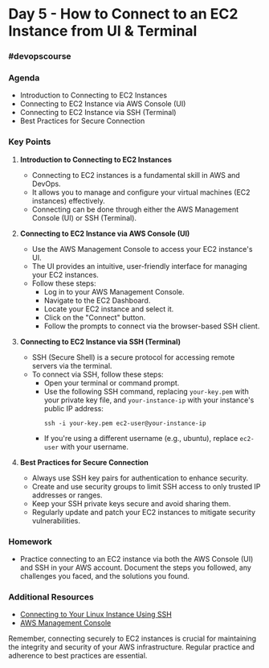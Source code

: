 # Day 5 - How to Connect to an EC2 Instance from UI & Terminal
### #devopscourse

### Agenda
- Introduction to Connecting to EC2 Instances
- Connecting to EC2 Instance via AWS Console (UI)
- Connecting to EC2 Instance via SSH (Terminal)
- Best Practices for Secure Connection

### Key Points

1. **Introduction to Connecting to EC2 Instances**
   - Connecting to EC2 instances is a fundamental skill in AWS and DevOps.
   - It allows you to manage and configure your virtual machines (EC2 instances) effectively.
   - Connecting can be done through either the AWS Management Console (UI) or SSH (Terminal).

2. **Connecting to EC2 Instance via AWS Console (UI)**
   - Use the AWS Management Console to access your EC2 instance's UI.
   - The UI provides an intuitive, user-friendly interface for managing your EC2 instances.
   - Follow these steps:
     - Log in to your AWS Management Console.
     - Navigate to the EC2 Dashboard.
     - Locate your EC2 instance and select it.
     - Click on the "Connect" button.
     - Follow the prompts to connect via the browser-based SSH client.

3. **Connecting to EC2 Instance via SSH (Terminal)**
   - SSH (Secure Shell) is a secure protocol for accessing remote servers via the terminal.
   - To connect via SSH, follow these steps:
     - Open your terminal or command prompt.
     - Use the following SSH command, replacing `your-key.pem` with your private key file, and `your-instance-ip` with your instance's public IP address:
       ```
       ssh -i your-key.pem ec2-user@your-instance-ip
       ```
     - If you're using a different username (e.g., ubuntu), replace `ec2-user` with your username.

4. **Best Practices for Secure Connection**
   - Always use SSH key pairs for authentication to enhance security.
   - Create and use security groups to limit SSH access to only trusted IP addresses or ranges.
   - Keep your SSH private keys secure and avoid sharing them.
   - Regularly update and patch your EC2 instances to mitigate security vulnerabilities.

### Homework
- Practice connecting to an EC2 instance via both the AWS Console (UI) and SSH in your AWS account. Document the steps you followed, any challenges you faced, and the solutions you found.

### Additional Resources
- [Connecting to Your Linux Instance Using SSH](https://docs.aws.amazon.com/AWSEC2/latest/UserGuide/AccessingInstancesLinux.html)
- [AWS Management Console](https://aws.amazon.com/console/)

Remember, connecting securely to EC2 instances is crucial for maintaining the integrity and security of your AWS infrastructure. Regular practice and adherence to best practices are essential.

